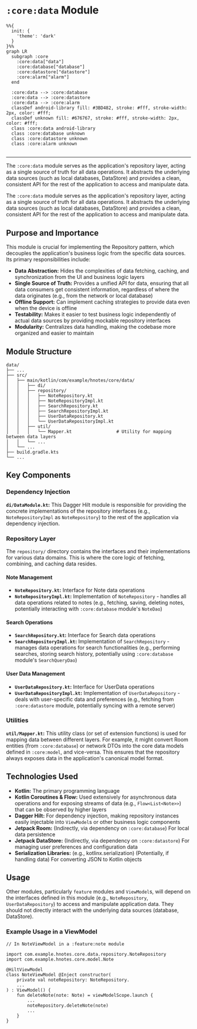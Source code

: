 # `:core:data` Module

```mermaid
%%{
  init: {
    'theme': 'dark'
  }
}%%
graph LR
  subgraph :core
    :core:data["data"]
    :core:database["database"]
    :core:datastore["datastore"]
    :core:alarm["alarm"]
  end

  :core:data --> :core:database
  :core:data --> :core:datastore
  :core:data --> :core:alarm
  classDef android-library fill: #3BD482, stroke: #fff, stroke-width: 2px, color: #fff;
  classDef unknown fill: #676767, stroke: #fff, stroke-width: 2px, color: #fff;
  class :core:data android-library
  class :core:database unknown
  class :core:datastore unknown
  class :core:alarm unknown

```

##

___

The `:core:data` module serves as the application's repository layer, acting as a single source of
truth for all data operations. It abstracts the underlying data sources (such as local databases,
DataStore) and provides a clean, consistent API for the rest of the application to access and
manipulate data.

The `:core:data` module serves as the application's repository layer, acting as a single source of
truth for all data operations. It abstracts the underlying data sources (such as local databases,
DataStore) and provides a clean, consistent API for the rest of the application to access and
manipulate data.

## Purpose and Importance

This module is crucial for implementing the Repository pattern, which decouples the application's
business logic from the specific data sources. Its primary responsibilities include:

- **Data Abstraction:** Hides the complexities of data fetching, caching, and synchronization from
  the UI and business logic layers
- **Single Source of Truth:** Provides a unified API for data, ensuring that all data consumers get
  consistent information, regardless of where the data originates (e.g., from the network or local
  database)
- **Offline Support:** Can implement caching strategies to provide data even when the device is
  offline
- **Testability:** Makes it easier to test business logic independently of actual data sources by
  providing mockable repository interfaces
- **Modularity:** Centralizes data handling, making the codebase more organized and easier to
  maintain

## Module Structure

```
data/
├── ...
├── src/
│   ├── main/kotlin/com/example/hnotes/core/data/
│   │   ├── di/
│   │   ├── repository/
│   │   │   ├── NoteRepository.kt         
│   │   │   ├── NoteRepositoryImpl.kt    
│   │   │   ├── SearchRepository.kt       
│   │   │   ├── SearchRepositoryImpl.kt   
│   │   │   ├── UserDataRepository.kt    
│   │   │   └── UserDataRepositoryImpl.kt 
│   │   ├── util/
│   │   │   └── Mapper.kt                 # Utility for mapping between data layers
│   │   └── ...
│   └── ...
├── build.gradle.kts
└── ...
```

## Key Components

### Dependency Injection

**`di/DataModule.kt`:** This Dagger Hilt module is responsible for providing the concrete
implementations of the repository interfaces (e.g., `NoteRepositoryImpl` as `NoteRepository`) to the
rest of the application via dependency injection.

### Repository Layer

The `repository/` directory contains the interfaces and their implementations for various data
domains. This is where the core logic of fetching, combining, and caching data resides.

#### Note Management

- **`NoteRepository.kt`:** Interface for Note data operations
- **`NoteRepositoryImpl.kt`:** Implementation of `NoteRepository` - handles all data operations
  related to notes (e.g., fetching, saving, deleting notes, potentially interacting with
  `:core:database` module's `NoteDao`)

#### Search Operations

- **`SearchRepository.kt`:** Interface for Search data operations
- **`SearchRepositoryImpl.kt`:** Implementation of `SearchRepository` - manages data operations for
  search functionalities (e.g., performing searches, storing search history, potentially using
  `:core:database` module's `SearchQueryDao`)

#### User Data Management

- **`UserDataRepository.kt`:** Interface for UserData operations
- **`UserDataRepositoryImpl.kt`:** Implementation of `UserDataRepository` - deals with user-specific
  data and preferences (e.g., fetching from `:core:datastore` module, potentially syncing with a
  remote server)

### Utilities

**`util/Mapper.kt`:** This utility class (or set of extension functions) is used for mapping data
between different layers. For example, it might convert Room entities (from `:core:database`) or
network DTOs into the core data models defined in `:core:model`, and vice-versa. This ensures that
the repository always exposes data in the application's canonical model format.

## Technologies Used

- **Kotlin:** The primary programming language
- **Kotlin Coroutines & Flow:** Used extensively for asynchronous data operations and for exposing
  streams of data (e.g., `Flow<List<Note>>`) that can be observed by higher layers
- **Dagger Hilt:** For dependency injection, making repository instances easily injectable into
  `ViewModel`s or other business logic components
- **Jetpack Room:** (Indirectly, via dependency on `:core:database`) For local data persistence
- **Jetpack DataStore:** (Indirectly, via dependency on `:core:datastore`) For managing user
  preferences and configuration data
- **Serialization Libraries:** (e.g., kotlinx.serialization) (Potentially, if handling data) For
  converting JSON to Kotlin objects

## Usage

Other modules, particularly `feature` modules and `ViewModel`s, will depend on the interfaces
defined in this module (e.g., `NoteRepository`, `UserDataRepository`) to access and manipulate
application data.
They should not directly interact with the underlying data sources (database, DataStore).

### Example Usage in a ViewModel

```
// In NoteViewModel in a :feature:note module

import com.example.hnotes.core.data.repository.NoteRepository
import com.example.hnotes.core.model.Note

@HiltViewModel
class NoteViewModel @Inject constructor(
    private val noteRepository: NoteRepository.
    ...
) : ViewModel() {
    fun deleteNote(note: Note) = viewModelScope.launch {
        ...
        noteRepository.deleteNote(note)
        ...
    }
}
```